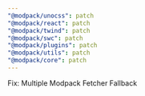 ```yaml
---
"@modpack/unocss": patch
"@modpack/react": patch
"@modpack/twind": patch
"@modpack/swc": patch
"@modpack/plugins": patch
"@modpack/utils": patch
"@modpack/core": patch
---
```


Fix: Multiple Modpack Fetcher Fallback
